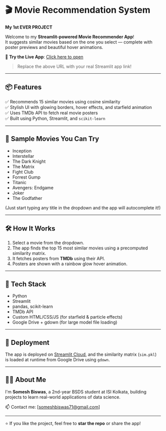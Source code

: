 # 🎬 Movie Recommendation System

**My 1st EVER PROJECT**

Welcome to my **Streamlit-powered Movie Recommender App**!  
It suggests similar movies based on the one you select — complete with poster previews and beautiful hover animations.

🔗 **Try the Live App**: [Click here to open](https://your-app-url.streamlit.app)

> Replace the above URL with your real Streamlit app link!

---

## 📦 Features

✅ Recommends 15 similar movies using cosine similarity  
✅ Stylish UI with glowing borders, hover effects, and starfield animation  
✅ Uses TMDb API to fetch real movie posters  
✅ Built using Python, Streamlit, and `scikit-learn`  

---

## 🎥 Sample Movies You Can Try

- Inception  
- Interstellar  
- The Dark Knight  
- The Matrix  
- Fight Club  
- Forrest Gump  
- Titanic  
- Avengers: Endgame  
- Joker  
- The Godfather  

(Just start typing any title in the dropdown and the app will autocomplete it!)

---

## 🛠 How It Works

1. Select a movie from the dropdown.
2. The app finds the top 15 most similar movies using a precomputed similarity matrix.
3. It fetches posters from **TMDb** using their API.
4. Posters are shown with a rainbow glow hover animation.

---

## 🧠 Tech Stack

- Python
- Streamlit
- pandas, scikit-learn
- TMDb API
- Custom HTML/CSS/JS (for starfield & particle effects)
- Google Drive + gdown (for large model file loading)

---

## 🚀 Deployment

The app is deployed on [Streamlit Cloud](https://streamlit.io/cloud), and the similarity matrix (`sim.pkl`) is loaded at runtime from Google Drive using `gdown`.

---

## 🙋‍♂️ About Me

I'm **Somesh Biswas**, a 2nd-year BSDS student at ISI Kolkata, building projects to learn real-world applications of data science.

📫 Contact me: [someshbiswas71@gmail.com]

---

⭐ If you like the project, feel free to **star the repo** or share the app!


